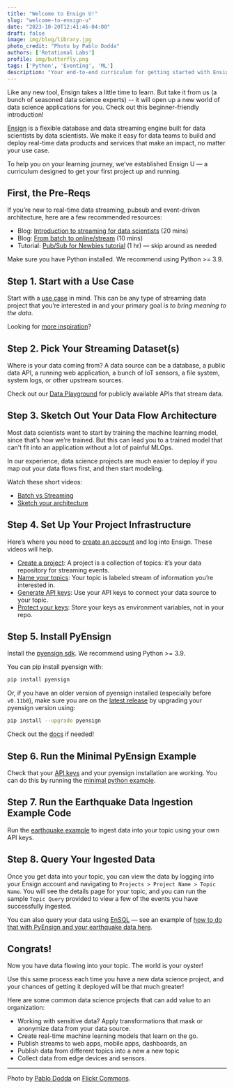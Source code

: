 ```yaml
---
title: "Welcome to Ensign U!"
slug: "welcome-to-ensign-u"
date: "2023-10-20T12:41:46-04:00"
draft: false
image: img/blog/library.jpg
photo_credit: "Photo by Pablo Dodda"
authors: ['Rotational Labs']
profile: img/butterfly.png
tags: ['Python', 'Eventing', 'ML']
description: "Your end-to-end curriculum for getting started with Ensign, a database-meets-event-streaming platform for data science teams."
---
```


Like any new tool, Ensign takes a little time to learn. But take it from us (a bunch of seasoned data science experts) -- it will open up a new world of data science applications for you. Check out this beginner-friendly introduction!

<!--more-->

[Ensign](https://rotational.app/) is a flexible database and data streaming engine built for data scientists by data scientists. We make it easy for data teams to build and deploy real-time data products and services that make an impact, no matter your use case.

To help you on your learning journey, we’ve established Ensign U &mdash; a curriculum designed to get your first project up and running.

## First, the Pre-Reqs

If you’re new to real-time data streaming, pubsub and event-driven architecture, here are a few recommended resources:

- Blog: [Introduction to streaming for data scientists](https://huyenchip.com/2022/08/03/stream-processing-for-data-scientists.html) (20 mins)
- Blog: [From batch to online/stream](https://riverml.xyz/dev/examples/batch-to-online/) (10 mins)
- Tutorial: [Pub/Sub for Newbies tutorial](https://youtu.be/JqqfDJdMXdA) (1 hr) &mdash; skip around as needed

Make sure you have Python installed. We recommend using Python >= 3.9.

## Step 1. Start with a Use Case

Start with a [use case](https://rotational.io/ensign/) in mind. This can be any type of streaming data project that you’re interested in and your primary goal *is to bring meaning to the data*.

Looking for [more inspiration](https://ensign.rotational.dev/eventing/use_cases/)?


## Step 2. Pick Your Streaming Dataset(s)

Where is your data coming from? A data source can be a database, a public data API, a running web application, a bunch of IoT sensors, a file system, system logs, or other upstream sources.

Check out our [Data Playground](https://rotational.io/data-playground/) for publicly available APIs that stream data.

## Step 3. Sketch Out Your Data Flow Architecture

Most data scientists want to start by training the machine learning model, since that’s how we’re trained. But this can lead you to a trained model that can't fit into an application without a lot of painful MLOps.

In our experience, data science projects are much easier to deploy if you map out your data flows first, and then start modeling.

Watch these short videos:
- [Batch vs Streaming](https://youtu.be/HDRQ9Fe9g7c?si=F1qbk9huk8K5YJti)
- [Sketch your architecture](https://youtu.be/3AxNSJ9oB24)

## Step 4. Set Up Your Project Infrastructure

Here’s where you need to [create an account](https://rotational.app/register/) and log into Ensign. These videos will help.

- [Create a project](https://youtu.be/VskNgAVMORQ?si=POcN898B0MpQDsCW): A project is a collection of topics: it’s your data repository for streaming events.
- [Name your topics](https://www.youtube.com/watch?v=1XuVPl_Ki4U): Your topic is labeled stream of information you’re interested in.
- [Generate API keys](https://youtu.be/KMejrUIouMw): Use your API keys to connect your data source to your topic.
- [Protect your keys](https://youtu.be/EEpIDkKJopY?si=MrdLtH2TqiYq2kqH): Store your keys as environment variables, not in your repo.

## Step 5. Install PyEnsign

Install the [pyensign sdk](https://github.com/rotationalio/pyensign). We recommend using Python >= 3.9.

You can pip install pyensign with:

```bash
pip install pyensign
```

Or, if you have an older version of pyensign installed (especially before `v0.11b0`), make sure you are on the [latest release](https://github.com/rotationalio/pyensign/releases) by upgrading your pyensign version using:

```bash
pip install --upgrade pyensign
```

Check out the [docs](https://github.com/rotationalio/pyensign) if needed!

## Step 6. Run the Minimal PyEnsign Example

Check that your [API keys](https://youtu.be/EEpIDkKJopY?si=MrdLtH2TqiYq2kqH) and your pyensign installation are working. You can do this by running the [minimal python example](https://github.com/rotationalio/ensign-examples/tree/main/python/minimal).

## Step 7. Run the Earthquake Data Ingestion Example Code

Run the [earthquake example](https://github.com/rotationalio/data-playground/tree/main/earthquakes/python) to ingest data into your topic using your own API keys.

## Step 8. Query Your Ingested Data

Once you get data into your topic, you can view the data by logging into your Ensign account and navigating to `Projects > Project Name > Topic Name`. You will see the details page for your topic, and you can run the sample `Topic Query` provided to view a few of the events you have successfully ingested.

You can also query your data using [EnSQL](https://ensign.rotational.dev/ensql/) &mdash; see an example of [how to do that with PyEnsign and your earthquake data here](https://github.com/rotationalio/data-playground/blob/main/earthquakes/python/analyzer.py).

## Congrats!

Now you have data flowing into your topic. The world is your oyster!

Use this same process each time you have a new data science project, and your chances of getting it deployed will be that much greater!

Here are some common data science projects that can add value to an organization:

- Working with sensitive data? Apply transformations that mask or anonymize data from your data source.
- Create real-time machine learning models that learn on the go.
- Publish streams to web apps, mobile apps, dashboards, an
- Publish data from different topics into a new a new topic
- Collect data from edge devices and sensors.


***
Photo by [Pablo Dodda](https://www.flickr.com/photos/dodda/) on [Flickr Commons](https://flic.kr/p/4A2GQ4).